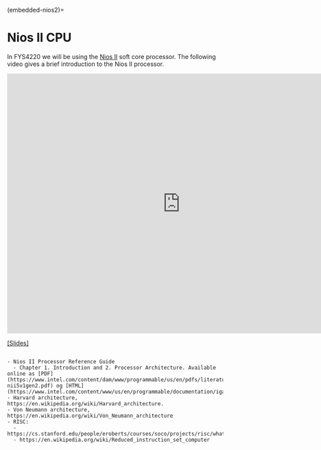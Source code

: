 (embedded-nios2)=
# Nios II CPU
In FYS4220 we will be using the [Nios II](https://www.intel.com/content/www/us/en/products/programmable/processor/nios-ii.html) soft core processor. 
The following video gives a brief introduction to the Nios II processor.

 <div class="video-container">
<iframe width="806" height="605" src="https://www.youtube.com/embed/TzopSK7ADpM" title="embedded niosii" frameborder="0" allow="accelerometer; autoplay; clipboard-write; encrypted-media; gyroscope; picture-in-picture" allowfullscreen></iframe>
</div>

[[Slides]](https://www.uio.no/studier/emner/matnat/fys/FYS4220/h21/lecture-slides/embedded_niosii.pdf)

```{admonition} Supplementary suggested reading

- Nios II Processor Reference Guide
  - Chapter 1. Introduction and 2. Processor Architecture. Available online as [PDF](https://www.intel.com/content/dam/www/programmable/us/en/pdfs/literature/hb/nios2/n2cpu-nii5v1gen2.pdf) og [HTML](https://www.intel.com/content/www/us/en/programmable/documentation/iga1420498949526.html)
- Harvard architecture, https://en.wikipedia.org/wiki/Harvard_architecture.
- Von Neumann architecture, https://en.wikipedia.org/wiki/Von_Neumann_architecture
- RISC:
  - https://cs.stanford.edu/people/eroberts/courses/soco/projects/risc/whatis/index.html
  - https://en.wikipedia.org/wiki/Reduced_instruction_set_computer

```

